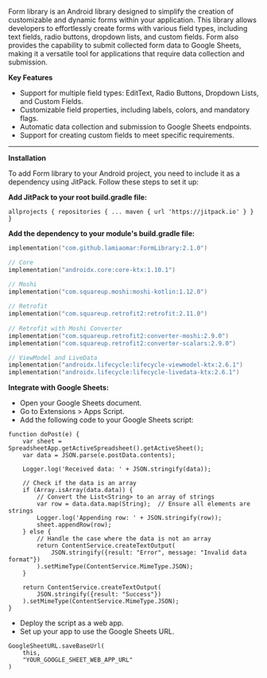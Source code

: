 Form library is an Android library designed to simplify the creation of customizable and dynamic forms within your application. 
This library allows developers to effortlessly create forms with various field types, including text fields, radio buttons, dropdown lists, and custom fields. 
Form also provides the capability to submit collected form data to Google Sheets, making it a versatile tool for applications that require data collection and submission.

**Key Features**
- Support for multiple field types: EditText, Radio Buttons, Dropdown Lists, and Custom Fields.
- Customizable field properties, including labels, colors, and mandatory flags.
- Automatic data collection and submission to Google Sheets endpoints.
- Support for creating custom fields to meet specific requirements.

-------------------------------------

**Installation**

To add Form library to your Android project, you need to include it as a dependency using JitPack. Follow these steps to set it up:

**Add JitPack to your root build.gradle file:**

`allprojects {
    repositories {
        ...
        maven { url 'https://jitpack.io' }
    }
}`

**Add the dependency to your module's build.gradle file:**

```kotlin
implementation("com.github.lamiaomar:FormLibrary:2.1.0")

// Core
implementation("androidx.core:core-ktx:1.10.1")

// Moshi
implementation("com.squareup.moshi:moshi-kotlin:1.12.0")
    
// Retrofit
implementation("com.squareup.retrofit2:retrofit:2.11.0")
    
// Retrofit with Moshi Converter
implementation("com.squareup.retrofit2:converter-moshi:2.9.0")
implementation("com.squareup.retrofit2:converter-scalars:2.9.0")

// ViewModel and LiveData
implementation("androidx.lifecycle:lifecycle-viewmodel-ktx:2.6.1")
implementation("androidx.lifecycle:lifecycle-livedata-ktx:2.6.1")

```


**Integrate with Google Sheets:**
- Open your Google Sheets document.
- Go to Extensions > Apps Script.
- Add the following code to your Google Sheets script:
```
function doPost(e) {
    var sheet = SpreadsheetApp.getActiveSpreadsheet().getActiveSheet();
    var data = JSON.parse(e.postData.contents);

    Logger.log('Received data: ' + JSON.stringify(data));

    // Check if the data is an array
    if (Array.isArray(data.data)) {
        // Convert the List<String> to an array of strings
        var row = data.data.map(String);  // Ensure all elements are strings
        Logger.log('Appending row: ' + JSON.stringify(row));
        sheet.appendRow(row);
    } else {
        // Handle the case where the data is not an array
        return ContentService.createTextOutput(
            JSON.stringify({result: "Error", message: "Invalid data format"})
        ).setMimeType(ContentService.MimeType.JSON);
    }

    return ContentService.createTextOutput(
        JSON.stringify({result: "Success"})
    ).setMimeType(ContentService.MimeType.JSON);
}
```
- Deploy the script as a web app.
- Set up your app to use the Google Sheets URL.
```
GoogleSheetURL.saveBaseUrl(
    this,
    "YOUR_GOOGLE_SHEET_WEB_APP_URL"
)
```



